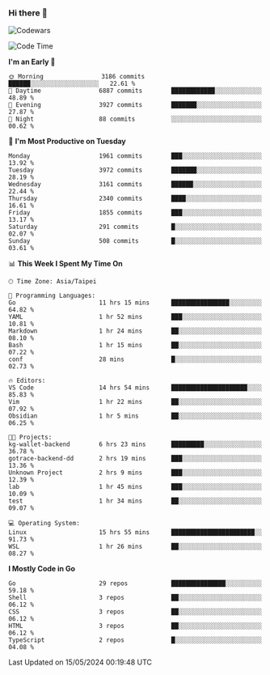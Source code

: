 ### Hi there 👋

![Codewars](https://www.codewars.com/users/omegaatt36/badges/small)

<!--START_SECTION:waka-->
![Code Time](http://img.shields.io/badge/Code%20Time-2%2C424%20hrs%205%20mins-blue)

**I'm an Early 🐤** 

```text
🌞 Morning                3186 commits        ██████░░░░░░░░░░░░░░░░░░░   22.61 % 
🌆 Daytime                6887 commits        ████████████░░░░░░░░░░░░░   48.89 % 
🌃 Evening                3927 commits        ███████░░░░░░░░░░░░░░░░░░   27.87 % 
🌙 Night                  88 commits          ░░░░░░░░░░░░░░░░░░░░░░░░░   00.62 % 
```
📅 **I'm Most Productive on Tuesday** 

```text
Monday                   1961 commits        ███░░░░░░░░░░░░░░░░░░░░░░   13.92 % 
Tuesday                  3972 commits        ███████░░░░░░░░░░░░░░░░░░   28.19 % 
Wednesday                3161 commits        ██████░░░░░░░░░░░░░░░░░░░   22.44 % 
Thursday                 2340 commits        ████░░░░░░░░░░░░░░░░░░░░░   16.61 % 
Friday                   1855 commits        ███░░░░░░░░░░░░░░░░░░░░░░   13.17 % 
Saturday                 291 commits         █░░░░░░░░░░░░░░░░░░░░░░░░   02.07 % 
Sunday                   508 commits         █░░░░░░░░░░░░░░░░░░░░░░░░   03.61 % 
```


📊 **This Week I Spent My Time On** 

```text
🕑︎ Time Zone: Asia/Taipei

💬 Programming Languages: 
Go                       11 hrs 15 mins      ████████████████░░░░░░░░░   64.82 % 
YAML                     1 hr 52 mins        ███░░░░░░░░░░░░░░░░░░░░░░   10.81 % 
Markdown                 1 hr 24 mins        ██░░░░░░░░░░░░░░░░░░░░░░░   08.10 % 
Bash                     1 hr 15 mins        ██░░░░░░░░░░░░░░░░░░░░░░░   07.22 % 
conf                     28 mins             █░░░░░░░░░░░░░░░░░░░░░░░░   02.73 % 

🔥 Editors: 
VS Code                  14 hrs 54 mins      █████████████████████░░░░   85.83 % 
Vim                      1 hr 22 mins        ██░░░░░░░░░░░░░░░░░░░░░░░   07.92 % 
Obsidian                 1 hr 5 mins         ██░░░░░░░░░░░░░░░░░░░░░░░   06.25 % 

🐱‍💻 Projects: 
kg-wallet-backend        6 hrs 23 mins       █████████░░░░░░░░░░░░░░░░   36.78 % 
gotrace-backend-dd       2 hrs 19 mins       ███░░░░░░░░░░░░░░░░░░░░░░   13.36 % 
Unknown Project          2 hrs 9 mins        ███░░░░░░░░░░░░░░░░░░░░░░   12.39 % 
lab                      1 hr 45 mins        ███░░░░░░░░░░░░░░░░░░░░░░   10.09 % 
test                     1 hr 34 mins        ██░░░░░░░░░░░░░░░░░░░░░░░   09.07 % 

💻 Operating System: 
Linux                    15 hrs 55 mins      ███████████████████████░░   91.73 % 
WSL                      1 hr 26 mins        ██░░░░░░░░░░░░░░░░░░░░░░░   08.27 % 
```

**I Mostly Code in Go** 

```text
Go                       29 repos            ███████████████░░░░░░░░░░   59.18 % 
Shell                    3 repos             ██░░░░░░░░░░░░░░░░░░░░░░░   06.12 % 
CSS                      3 repos             ██░░░░░░░░░░░░░░░░░░░░░░░   06.12 % 
HTML                     3 repos             ██░░░░░░░░░░░░░░░░░░░░░░░   06.12 % 
TypeScript               2 repos             █░░░░░░░░░░░░░░░░░░░░░░░░   04.08 % 
```




 Last Updated on 15/05/2024 00:19:48 UTC
<!--END_SECTION:waka-->

<!--
**omegaatt36/omegaatt36** is a ✨ _special_ ✨ repository because its `README.md` (this file) appears on your GitHub profile.

Here are some ideas to get you started:

- 🔭 I’m currently working on ...
- 🌱 I’m currently learning ...
- 👯 I’m looking to collaborate on ...
- 🤔 I’m looking for help with ...
- 💬 Ask me about ...
- 📫 How to reach me: ...
- 😄 Pronouns: ...
- ⚡ Fun fact: ...
-->
